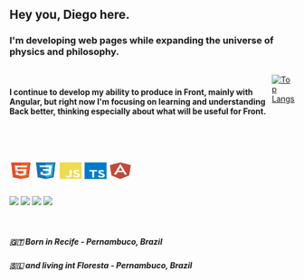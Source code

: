 ## Hey you, Diego here.
### I'm developing web pages while expanding the universe of physics and philosophy.

<!--
**apriginh0/apriginh0** is a ✨ _special_ ✨ repository because its `README.md` (this file) appears on your GitHub profile.

Here are some ideas to get you started:

- 🔭 I’m currently working on ... Continuo desenvolvendo minha capacidade de produzir no Front, principalmente com Angular,
- 🌱 I’m currently learning ... mas neste momento estou me voltando para aprender e entender melhor sobre o Back,
- 👯 I’m looking to collaborate on ... pensando especialmente naquilo que será util para o Front. 
- 🤔 I’m looking for help with ...
- 💬 Ask me about ...
- 📫 How to reach me: ...
- 😄 Pronouns: ...
- ⚡ Fun fact: ...
-->
<div style="display: flex; flex-direction:row">
  <div><br>
    <h4>I continue to develop my ability to produce in Front, mainly with Angular, but right now I'm focusing on learning and understanding Back better, thinking especially about what will be useful for Front.</h4><br>
  </div>
  <div>

[![Top Langs](https://github-readme-stats.vercel.app/api/top-langs/?username=apriginh0)](https://github.com/anuraghazra/github-readme-stats)
    
  </div>
</div>




##

<div><br>
  <img align="center" alt="HTML" height="30" width="40" src="https://raw.githubusercontent.com/devicons/devicon/master/icons/html5/html5-original.svg">
  <img align="center" alt="CSS" height="30" width="40" src="https://raw.githubusercontent.com/devicons/devicon/master/icons/css3/css3-original.svg">
  <img align="center" alt="Js" height="30" width="40" src="https://raw.githubusercontent.com/devicons/devicon/master/icons/javascript/javascript-plain.svg">
  <img align="center" alt="Ts" height="30" width="40" src="https://raw.githubusercontent.com/devicons/devicon/master/icons/typescript/typescript-plain.svg">
  <img align="center" alt="Ts" height="30" width="40" src="https://raw.githubusercontent.com/devicons/devicon/master/icons/angularjs/angularjs-plain.svg">
</div>

##

<div> 
  <a href="https://apriginh0.github.io/portfolio/" target="_blank"><img src="https://img.shields.io/badge/-mysite-%2318ab29?style=for-the-badge&logo=instagram&logoColor=white" target="_blank"></a>
  <a href = "mailto:apriginh0@gmail.com"><img src="https://img.shields.io/badge/-Gmail-%23333?style=for-the-badge&logo=gmail&logoColor=white" target="_blank"></a>
  <a href="https://www.instagram.com/diego.aprigio/" target="_blank"><img src="https://img.shields.io/badge/-Instagram-%23E4405F?style=for-the-badge&logo=instagram&logoColor=white" target="_blank"></a>
  <a href="https://www.linkedin.com/in/diego-aprigio-373620129/" target="_blank"><img src="https://img.shields.io/badge/-LinkedIn-%230077B5?style=for-the-badge&logo=linkedin&logoColor=white" target="_blank"></a><br><br><br>
</div>

##### 🇬🇹 Born in Recife - Pernambuco, Brazil
##### 🇸🇱 and living int Floresta - Pernambuco, Brazil 
